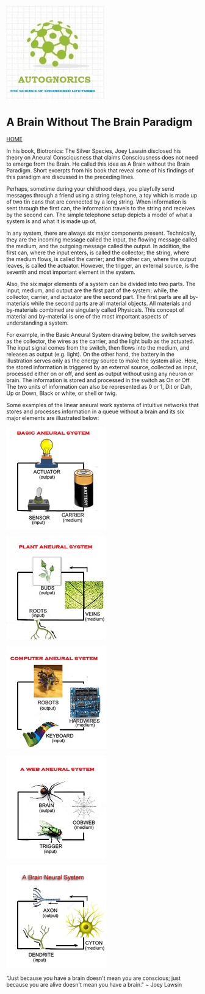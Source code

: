 ![Autognorics](gnorics.jpg)
# A Brain Without The Brain Paradigm
[HOME](https://autognorics.github.io/) 

In his book, Biotronics: The Silver Species, Joey Lawsin disclosed his theory on Aneural Consciousness that claims Consciousness does not need to emerge from the Brain. He called this idea as A Brain without the Brain Paradigm. Short excerpts from his book that reveal some of his findings of this paradigm are discussed in the preceding lines.

Perhaps, sometime during your childhood days, you playfully send messages through a friend using a string telephone, a toy which is made up of two tin cans that are connected by a long string.  When information is sent through the first can, the information travels to the string and receives by the second can. The simple telephone setup depicts a model of what a system is and what it is made up of.

In any system, there are always six major components present. Technically, they are the incoming message called the input, the flowing message called the medium, and the outgoing message called the output. In addition, the first can, where the input enters, is called the collector; the string, where the medium flows, is called the carrier; and the other can, where the output leaves, is called the actuator. However, the trigger, an external source, is the seventh and most important element in the system.

Also, the six major elements of a system can be divided into two parts. The input, medium, and output are the first part of the system; while, the collector, carrier, and actuator are the second part. The first parts are all by-materials while the second parts are all material objects. All materials and by-materials combined are singularly called Physicals. This concept of material and by-material is one of the most important aspects of understanding a system.

For example, in the Basic Aneural System drawing below, the switch serves as the collector, the wires as the carrier, and the light bulb as the actuated. The input signal comes from the switch, then flows into the medium, and releases as output (e.g. light). On the other hand, the battery in the illustration serves only as the energy source to make the system alive. Here, the stored information is triggered by an external source, collected as input, processed either on or off, and sent as output without using any neuron or brain. The information is stored and processed in the switch as On or Off. The two units of information can also be represented as 0 or 1, Dit or Dah, Up or Down, Black or white, or shell or twig.

Some examples of the linear aneural work systems of intuitive networks that stores and processes information in a queue without a brain and its six major elements are illustrated below:

![Basic Aneural System](bulb.jpg)

![Plant Aneural System](plant.jpg)

![Computer Aneural System](cpu.jpg)

![Cobweb Aneural System](web.jpg)

![Brain Neural System](cells.jpg)


"Just because you have a brain doesn't mean you are conscious;
just because you are alive doesn't mean you have a brain."
~ Joey Lawsin
